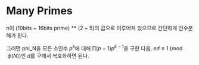 # Many Primes

n이 (10bits ~ 16bits prime) ** (2 ~ 5)의 곱으로 이루어져 있으므로 간단하게 인수분해가 된다.

그러면 phi_N을 모든 소인수 $p^k$에 대해 $\prod (p-1)p^{k-1}$을 구한 다음, $ed\equiv 1 \pmod{\phi(N)}$인 $d$를 구해서 복호화하면 된다.